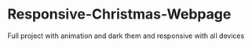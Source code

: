 # Responsive-Christmas-Webpage
Full project with animation and dark them and responsive with all devices
